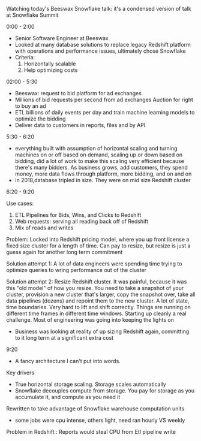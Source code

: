 Watching today's Beeswax Snowflake talk: it's a condensed version of talk at Snowflake Summit

0:00 - 2:00
- Senior Software Engineer at Beeswax
- Looked at many database solutions to replace legacy Redshift platform with operations and performance issues, ultimately chose Snowflake
- Criteria:
    1. Horizontally scalable
    2. Help optimizing costs


02:00 - 5:30
- Beeswax: request to bid platform for ad exchanges
 - Millions of bid requests per second from ad exchanges Auction for right to buy an ad 
- ETL billions of daily events per day and train machine learning models to optimize the bidding 
- Deliver data to customers in reports, files and by API

 5:30 - 6:20
 - everything built with assumption of horizontal scaling and turning machines on or off based on demand, scaling up or down based on bidding, did a lot of work to make this scaling very efficient because there's many bidders. As business grows, add customers, they spend money, more data flows through platform, more bidding, and on and on 
- in 2018,database tripled in size. They were on mid size Redshift cluster

 6:20 - 9:20

Use cases:
1. ETL Pipelines for Bids, Wins, and Clicks to Redshift
 2. Web requests: serving all reading back off of Redshift 
3. Mix of reads and writes

Problem: Locked into Redshift pricing model, where you up front license a fixed size cluster for a length of time. Can pay to resize, but resize is just a guess again for another long term commitment 

Solution attempt 1: A lot of data engineers were spending time trying to optimize queries to wring performance out of the cluster

Solution attempt 2: Resize Redshift cluster. It was painful, because it was this "old model" of how you resize. You need to take a snapshot of your cluster, provision a new cluster that's larger, copy the snapshot over, take all data pipelines (dozens) and repoint them to the new cluster. A lot of state, time boundaries. Very hard to lift and shift correctly. Things are running on different time frames in different time windows. Starting up cleanly a real challenge. Most of engineering was going into keeping the lights on

 - Business was looking at reality of up sizing Redshift again, committing to it long term at a significant extra cost

9:20
- A fancy architecture I can't put into words.

Key drivers
- True horizontal storage scaling. Storage scales automatically
- Snowflake decouples compute from storage. You pay for storage as you accumulate it, and compute as you need it

Rewritten to take advantage of Snowflake warehouse computation units
- some jobs were cpu intense, others light, need ran hourly VS weekly

Problem in Redshift : Reports would steal CPU from Etl pipeline write 